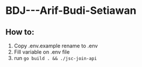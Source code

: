 # BDJ---Arif-Budi-Setiawan

## How to:
1. Copy .env.example rename to .env
2. Fill variable on .env file
3. run ```go build . && ./jsc-join-api```